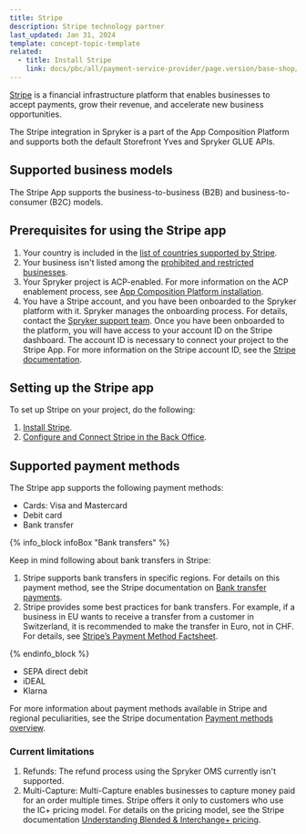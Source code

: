 ```yaml
---
title: Stripe
description: Stripe technology partner
last_updated: Jan 31, 2024
template: concept-topic-template
related:
  - title: Install Stripe
    link: docs/pbc/all/payment-service-provider/page.version/base-shop/third-party-integrations/stripe/install-stripe.html
---
```


[Stripe](https://stripe.com/en-de) is a financial infrastructure platform that enables businesses to accept payments, grow their revenue, and accelerate new business opportunities.

The Stripe integration in Spryker is a part of the App Composition Platform and supports both the default Storefront Yves and Spryker GLUE APIs. 

## Supported business models
The Stripe App supports the business-to-business (B2B) and business-to-consumer (B2C) models.

## Prerequisites for using the Stripe app

1. Your country is included in the [list of countries supported by Stripe](https://stripe.com/global).
2. Your business isn't listed among the [prohibited and restricted businesses](https://stripe.com/legal/restricted-businesses).
3. Your Spryker project is ACP-enabled. For more information on the ACP enablement process, see [App Composition Platform installation](/docs/acp/user/app-composition-platform-installation.html).
4. You have a Stripe account, and you have been onboarded to the Spryker platform with it. Spryker manages the onboarding process. For details, contact the [Spryker support team](https://spryker.my.site.com/support/s/).
Once you have been onboarded to the platform, you will have access to your account ID on the Stripe dashboard. The account ID is necessary to connect your project to the Stripe App. For more information on the Stripe account ID, see the [Stripe documentation](https://stripe.com/docs/payments/account).

## Setting up the Stripe app

To set up Stripe on your project, do the following:
1. [Install Stripe](/docs/pbc/all/payment-service-provider/{{page.version}}/base-shop/third-party-integrations/stripe/install-stripe.html).
2. [Configure and Connect Stripe in the Back Office](/docs/pbc/all/payment-service-provider/{{page.version}}/base-shop/third-party-integrations/stripe/configure-stripe.html).

## Supported payment methods
The Stripe app supports the following payment methods:
- Cards: Visa and Mastercard
- Debit card
- Bank transfer 

{% info_block infoBox "Bank transfers" %}

Keep in mind following about bank transfers in Stripe:
1. Stripe supports bank transfers in specific regions. For details on this payment method, see the Stripe documentation on [Bank transfer payments](https://stripe.com/docs/payments/bank-transfers).
2. Stripe provides some best practices for bank transfers. For example, if a business in EU wants to receive a transfer from a customer in Switzerland, it is recommended to make the transfer in Euro, not in CHF. For details, see [Stripe’s Payment Method Factsheet](https://stripe.com/ie/guides/payment-methods-guide#4-payment-methods-fact-sheets).

{% endinfo_block %}

- SEPA direct debit
- iDEAL
- Klarna

For more information about payment methods available in Stripe and regional peculiarities, see the Stripe documentation [Payment methods overview](https://stripe.com/docs/payments/payment-methods/overview).

### Current limitations
1. Refunds: The refund process using the Spryker OMS currently isn't supported.
2. Multi-Capture: Multi-Capture enables businesses to capture money paid for an order multiple times. Stripe offers it only to customers who use the IC+ pricing model. For details on the pricing model, see the Stripe documentation [Understanding Blended & Interchange+ pricing](https://support.stripe.com/questions/understanding-blended-interchange-pricing).

